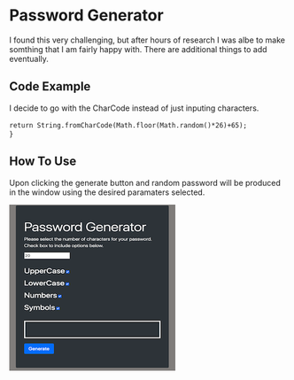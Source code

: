 # Password Generator

I found this very challenging, but after hours of research I was 
albe to make somthing that I am fairly happy with.
There are additional things to add eventually.

## Code Example

I decide to go with the CharCode instead of just inputing characters.

```function getRandomUpperCase(){
return String.fromCharCode(Math.floor(Math.random()*26)+65);
}
```

## How To Use

Upon clicking the generate button and random password will be produced
in the window using the desired paramaters selected.








![screenShot](develop/passwordGenerator_1.png)
